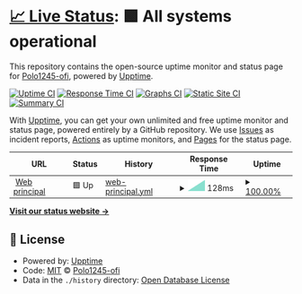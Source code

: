 # [📈 Live Status](https://status.polo1245.me): <!--live status--> **🟩 All systems operational**

This repository contains the open-source uptime monitor and status page for [Polo1245-ofi](https://polo1245.me), powered by [Upptime](https://github.com/upptime/upptime).

[![Uptime CI](https://github.com/polo-1245-oficial/status-list/workflows/Uptime%20CI/badge.svg)](https://github.com/polo-1245-oficial/status-list/actions?query=workflow%3A%22Uptime+CI%22)
[![Response Time CI](https://github.com/polo-1245-oficial/status-list/workflows/Response%20Time%20CI/badge.svg)](https://github.com/polo-1245-oficial/status-list/actions?query=workflow%3A%22Response+Time+CI%22)
[![Graphs CI](https://github.com/polo-1245-oficial/status-list/workflows/Graphs%20CI/badge.svg)](https://github.com/polo-1245-oficial/status-list/actions?query=workflow%3A%22Graphs+CI%22)
[![Static Site CI](https://github.com/polo-1245-oficial/status-list/workflows/Static%20Site%20CI/badge.svg)](https://github.com/polo-1245-oficial/status-list/actions?query=workflow%3A%22Static+Site+CI%22)
[![Summary CI](https://github.com/polo-1245-oficial/status-list/workflows/Summary%20CI/badge.svg)](https://github.com/polo-1245-oficial/status-list/actions?query=workflow%3A%22Summary+CI%22)

With [Upptime](https://upptime.js.org), you can get your own unlimited and free uptime monitor and status page, powered entirely by a GitHub repository. We use [Issues](https://github.com/polo-1245-oficial/status-list/issues) as incident reports, [Actions](https://github.com/polo-1245-oficial/status-list/actions) as uptime monitors, and [Pages](https://status.polo1245.me) for the status page.

<!--start: status pages-->
<!-- This summary is generated by Upptime (https://github.com/upptime/upptime) -->
<!-- Do not edit this manually, your changes will be overwritten -->
<!-- prettier-ignore -->
| URL | Status | History | Response Time | Uptime |
| --- | ------ | ------- | ------------- | ------ |
| <img alt="" src="https://favicons.githubusercontent.com/polo1245.me" height="13"> [Web principal](https://polo1245.me) | 🟩 Up | [web-principal.yml](https://github.com/polo-1245-oficial/status-list/commits/HEAD/history/web-principal.yml) | <details><summary><img alt="Response time graph" src="./graphs/web-principal/response-time-week.png" height="20"> 128ms</summary><br><a href="https://status.polo1245.me/history/web-principal"><img alt="Response time 128" src="https://img.shields.io/endpoint?url=https%3A%2F%2Fraw.githubusercontent.com%2Fpolo-1245-oficial%2Fstatus-list%2FHEAD%2Fapi%2Fweb-principal%2Fresponse-time.json"></a><br><a href="https://status.polo1245.me/history/web-principal"><img alt="24-hour response time 128" src="https://img.shields.io/endpoint?url=https%3A%2F%2Fraw.githubusercontent.com%2Fpolo-1245-oficial%2Fstatus-list%2FHEAD%2Fapi%2Fweb-principal%2Fresponse-time-day.json"></a><br><a href="https://status.polo1245.me/history/web-principal"><img alt="7-day response time 128" src="https://img.shields.io/endpoint?url=https%3A%2F%2Fraw.githubusercontent.com%2Fpolo-1245-oficial%2Fstatus-list%2FHEAD%2Fapi%2Fweb-principal%2Fresponse-time-week.json"></a><br><a href="https://status.polo1245.me/history/web-principal"><img alt="30-day response time 128" src="https://img.shields.io/endpoint?url=https%3A%2F%2Fraw.githubusercontent.com%2Fpolo-1245-oficial%2Fstatus-list%2FHEAD%2Fapi%2Fweb-principal%2Fresponse-time-month.json"></a><br><a href="https://status.polo1245.me/history/web-principal"><img alt="1-year response time 128" src="https://img.shields.io/endpoint?url=https%3A%2F%2Fraw.githubusercontent.com%2Fpolo-1245-oficial%2Fstatus-list%2FHEAD%2Fapi%2Fweb-principal%2Fresponse-time-year.json"></a></details> | <details><summary><a href="https://status.polo1245.me/history/web-principal">100.00%</a></summary><a href="https://status.polo1245.me/history/web-principal"><img alt="All-time uptime 100.00%" src="https://img.shields.io/endpoint?url=https%3A%2F%2Fraw.githubusercontent.com%2Fpolo-1245-oficial%2Fstatus-list%2FHEAD%2Fapi%2Fweb-principal%2Fuptime.json"></a><br><a href="https://status.polo1245.me/history/web-principal"><img alt="24-hour uptime 100.00%" src="https://img.shields.io/endpoint?url=https%3A%2F%2Fraw.githubusercontent.com%2Fpolo-1245-oficial%2Fstatus-list%2FHEAD%2Fapi%2Fweb-principal%2Fuptime-day.json"></a><br><a href="https://status.polo1245.me/history/web-principal"><img alt="7-day uptime 100.00%" src="https://img.shields.io/endpoint?url=https%3A%2F%2Fraw.githubusercontent.com%2Fpolo-1245-oficial%2Fstatus-list%2FHEAD%2Fapi%2Fweb-principal%2Fuptime-week.json"></a><br><a href="https://status.polo1245.me/history/web-principal"><img alt="30-day uptime 100.00%" src="https://img.shields.io/endpoint?url=https%3A%2F%2Fraw.githubusercontent.com%2Fpolo-1245-oficial%2Fstatus-list%2FHEAD%2Fapi%2Fweb-principal%2Fuptime-month.json"></a><br><a href="https://status.polo1245.me/history/web-principal"><img alt="1-year uptime 100.00%" src="https://img.shields.io/endpoint?url=https%3A%2F%2Fraw.githubusercontent.com%2Fpolo-1245-oficial%2Fstatus-list%2FHEAD%2Fapi%2Fweb-principal%2Fuptime-year.json"></a></details>

<!--end: status pages-->

[**Visit our status website →**](https://status.polo1245.me)

## 📄 License

- Powered by: [Upptime](https://github.com/upptime/upptime)
- Code: [MIT](./LICENSE) © [Polo1245-ofi](https://polo1245.me)
- Data in the `./history` directory: [Open Database License](https://opendatacommons.org/licenses/odbl/1-0/)
